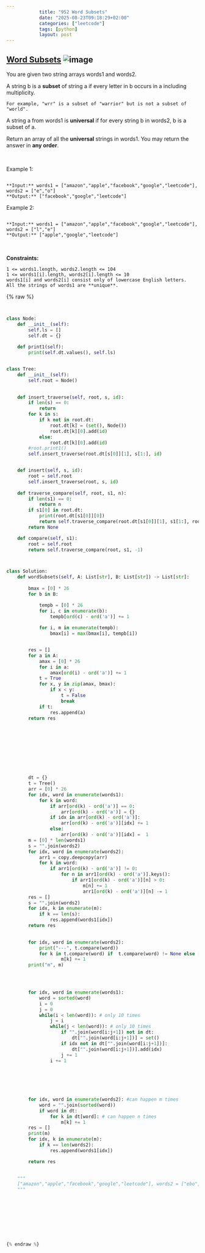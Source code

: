 ```yaml
---
            title: "952 Word Subsets"
            date: "2025-08-23T09:18:29+02:00"
            categories: ["leetcode"]
            tags: [python]
            layout: post
---
```

            
## [Word Subsets](https://leetcode.com/problems/word-subsets) ![image](https://img.shields.io/badge/Difficulty-Medium-orange)

You are given two string arrays words1 and words2.

A string b is a **subset** of string a if every letter in b occurs in a including multiplicity.

	For example, "wrr" is a subset of "warrior" but is not a subset of "world".

A string a from words1 is **universal** if for every string b in words2, b is a subset of a.

Return an array of all the **universal** strings in words1. You may return the answer in **any order**.

 

Example 1:

```

**Input:** words1 = ["amazon","apple","facebook","google","leetcode"], words2 = ["e","o"]
**Output:** ["facebook","google","leetcode"]

```

Example 2:

```

**Input:** words1 = ["amazon","apple","facebook","google","leetcode"], words2 = ["l","e"]
**Output:** ["apple","google","leetcode"]

```

 

**Constraints:**

	1 <= words1.length, words2.length <= 104
	1 <= words1[i].length, words2[i].length <= 10
	words1[i] and words2[i] consist only of lowercase English letters.
	All the strings of words1 are **unique**.

{% raw %}


```python


class Node:
    def __init__(self):
        self.ls = []
        self.dt = {}
    
    def print1(self):
        print(self.dt.values(), self.ls)


class Tree:
    def __init__(self):
        self.root = Node()
        

    def insert_traverse(self, root, s, id):
        if len(s) == 0:
            return
        for k in s:
            if k not in root.dt:
                root.dt[k] = (set(), Node())
                root.dt[k][0].add(id)
            else:
                root.dt[k][0].add(id)
        #root.print1()
        self.insert_traverse(root.dt[s[0]][1], s[1:], id)


    def insert(self, s, id):
        root = self.root
        self.insert_traverse(root, s, id)
    
    def traverse_compare(self, root, s1, n):
        if len(s1) == 0:
            return n
        if s1[0] in root.dt:
            print(root.dt[s1[0]][0])
            return self.traverse_compare(root.dt[s1[0]][1], s1[1:], root.dt[s1[0]][0])
        return None

    def compare(self, s1):
        root = self.root
        return self.traverse_compare(root, s1, -1)



class Solution:
    def wordSubsets(self, A: List[str], B: List[str]) -> List[str]:
        
        bmax = [0] * 26
        for b in B:

            tempb = [0] * 26
            for i, c in enumerate(b):
                tempb[ord(c) - ord('a')] += 1
            
            for i, m in enumerate(tempb):
                bmax[i] = max(bmax[i], tempb[i])


        res = []
        for a in A:
            amax = [0] * 26
            for i in a:
                amax[ord(i) - ord('a')] += 1
            t = True
            for x, y in zip(amax, bmax):
                if x < y:
                    t = False
                    break
            if t:
                res.append(a)
        return res

        








        dt = {}
        t = Tree()
        arr = [0] * 26
        for idx, word in enumerate(words1):
            for k in word:
                if arr[ord(k) - ord('a')] == 0:
                    arr[ord(k) - ord('a')] = {}
                if idx in arr[ord(k) - ord('a')]:
                    arr[ord(k) - ord('a')][idx] += 1
                else:
                    arr[ord(k) - ord('a')][idx] =  1
        m = [0] * len(words1)
        s = "".join(words2)
        for idx, word in enumerate(words2):
            arr1 = copy.deepcopy(arr)
            for k in word:
                if arr1[ord(k) - ord('a')] != 0:
                    for n in arr1[ord(k) - ord('a')].keys():
                        if arr1[ord(k) - ord('a')][n] > 0:
                            m[n] += 1
                            arr1[ord(k) - ord('a')][n] -= 1
        res = []
        s = "".join(words2)
        for idx, k in enumerate(m):
            if k == len(s):
                res.append(words1[idx])
        return res

        
        for idx, word in enumerate(words2):
            print("---", t.compare(word))
            for k in t.compare(word) if  t.compare(word) != None else []:
                    m[k] += 1
        print("m", m)
        



        for idx, word in enumerate(words1):
            word = sorted(word)
            i = 0 
            j = 0
            while(i < len(word)): # only 10 times
                j = i
                while(j < len(word)): # only 10 times
                    if "".join(word[i:j+1]) not in dt:
                        dt["".join(word[i:j+1])] = set()
                    if idx not in dt["".join(word[i:j+1])]:
                        dt["".join(word[i:j+1])].add(idx) 
                    j += 1
                i += 1


                

        
        
        for idx, word in enumerate(words2): #can happen m times
            word = "".join(sorted(word))
            if word in dt:
                for k in dt[word]: # can happen n times
                    m[k] += 1
        res = []
        print(m)
        for idx, k in enumerate(m):
            if k == len(words2):
                res.append(words1[idx])

        return res

        
    """
    ["amazon","apple","facebook","google","leetcode"], words2 = ["ebo","ok"]
    """
        





        


{% endraw %}
```
